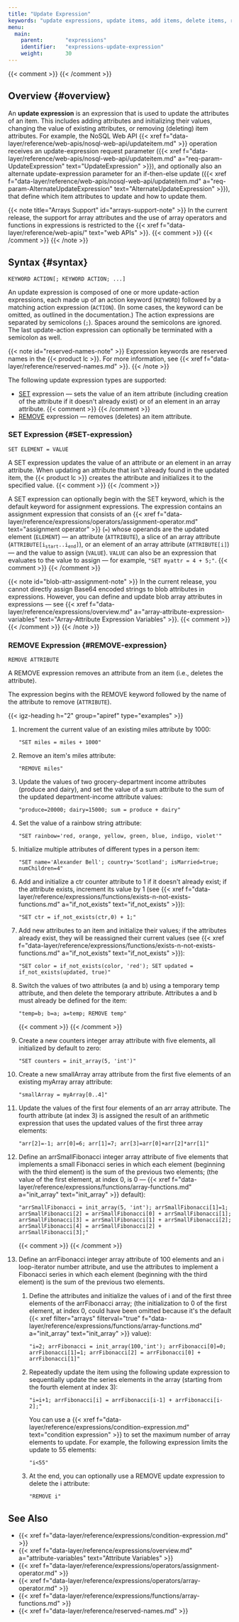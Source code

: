 ```yaml
---
title: "Update Expression"
keywords: "update expressions, update items, add items, delete items, remove items, UpdateItem, UpdateExpression, AlternateUpdateExpression, nosql, nosql web api, nosql, table items, attributes, add attributes, delete attributes, remove attributes, counter attributes, increment attributes, expression types, SET expressions, REMOVE expressions, ACTION, KEYWORD, SET keyword, REMOVE keyword, if_not_exists, if-then, if-then-else, techpreview, tech preview, arrays, array attributes, array slices, blob attributes, blob, array operator, [] operator, Fibonacci"
menu:
  main:
    parent:       "expressions"
    identifier:   "expressions-update-expression"
    weight:       30
---
```

{{< comment >}}<!-- [IntInfo] (sharonl) This page is referenced from the
  V3IO Frames (https://github.com/v3io/frames/) and V3IO Tutorials
  (https://github.com/v3io/tutorials/) docs. -->
{{< /comment >}}

<!-- //////////////////////////////////////// -->
## Overview {#overview}

An **update expression** is an expression that is used to update the attributes of an item.
This includes adding attributes and initializing their values, changing the value of existing attributes, or removing (deleting) item attributes.
For example, the NoSQL Web API <api>{{< xref f="data-layer/reference/web-apis/nosql-web-api/updateitem.md" >}}</api> operation receives an update-expression request parameter (<paramname>{{< xref f="data-layer/reference/web-apis/nosql-web-api/updateitem.md" a="req-param-UpdateExpression" text="UpdateExpression" >}}</paramname>), and optionally also an alternate update-expression parameter for an if-then-else update (<paramname>{{< xref f="data-layer/reference/web-apis/nosql-web-api/updateitem.md" a="req-param-AlternateUpdateExpression" text="AlternateUpdateExpression" >}}</paramname>), that define which item attributes to update and how to update them.

{{< note title="Arrays Support" id="arrays-support-note" >}}
In the current release, the support for array attributes and the use of array operators and functions in expressions is restricted to the {{< xref f="data-layer/reference/web-apis/" text="web APIs" >}}.
{{< comment >}}<!-- [c-array-attr-web-api-sup] [IntInfo] (sharonl) (1.6.20) See
  info in reference/attribute-data-types.md #array-attributes / DOC IG-13731.
-->
{{< /comment >}}
{{< /note >}}

<!-- //////////////////////////////////////// -->
## Syntax {#syntax}

```
KEYWORD ACTION[; KEYWORD ACTION; ...]
```

An update expression is composed of one or more update-action expressions, each made up of an action keyword (`KEYWORD`) followed by a matching action expression (`ACTION`).
(In some cases, the keyword can be omitted, as outlined in the documentation.)
The action expressions are separated by semicolons (`;`).
Spaces around the semicolons are ignored.
The last update-action expression can optionally be terminated with a semicolon as well.

{{< note id="reserved-names-note" >}}
Expression keywords are reserved names in the {{< product lc >}}.
For more information, see {{< xref f="data-layer/reference/reserved-names.md" >}}.
{{< /note >}}

The following update expression types are supported:

- [SET](#SET-expression) expression &mdash; sets the value of an item attribute (including creation of the attribute if it doesn't already exist) or of an element in an array attribute.
    {{< comment >}}<!-- [c-array-attr-web-api-sup] -->
    {{< /comment >}}
- [REMOVE](#REMOVE-expression) expression &mdash; removes (deletes) an item attribute.

<!-- ======================================== -->
### SET Expression {#SET-expression}

```
SET ELEMENT = VALUE
```

A SET expression updates the value of an attribute or an element in an array attribute.
When updating an attribute that isn't already found in the updated item, the {{< product lc >}} creates the attribute and initializes it to the specified value.
{{< comment >}}<!-- [c-array-attr-web-api-sup] -->
{{< /comment >}}

A SET expression can optionally begin with the <api>SET</api> keyword, which is the default keyword for assignment expressions.
The expression contains an assignment expression that consists of an {{< xref f="data-layer/reference/expressions/operators/assignment-operator.md" text="assignment operator" >}} (`=`) whose operands are the updated element (`ELEMENT`) &mdash; an attribute (`ATTRIBUTE`), a slice of an array attribute (<nobr><code>ATTRIBUTE[i<sub>start</sub>..i<sub>end</sub>]</code></nobr>), or an element of an array attribute (`ATTRIBUTE[i]`) &mdash; and the value to assign (`VALUE`).
`VALUE` can also be an expression that evaluates to the value to assign &mdash; for example, <nobr>`"SET myattr = 4 + 5;"`</nobr>.
{{< comment >}}<!-- [c-array-attr-web-api-sup] -->
{{< /comment >}}

{{< note id="blob-attr-assignment-note" >}}
In the current release, you cannot directly assign Base64 encoded strings to blob attributes in expressions.
However, you can define and update blob array attributes in expressions &mdash; see {{< xref f="data-layer/reference/expressions/overview.md" a="array-attribute-expression-variables" text="Array-Attribute Expression Variables" >}}.
{{< comment >}}<!-- [c-array-attr-web-api-sup] -->
{{< /comment >}}
{{< /note >}}

<!-- ======================================== -->
### REMOVE Expression {#REMOVE-expression}

```
REMOVE ATTRIBUTE
```

A REMOVE expression removes an attribute from an item (i.e., deletes the attribute).

The expression begins with the <api>REMOVE</api> keyword followed by the name of the attribute to remove (`ATTRIBUTE`).

<!-- //////////////////////////////////////// -->
{{< igz-heading h="2" group="apiref" type="examples" >}}

1.  Increment the current value of an existing <attr>miles</attr> attribute by 1000:
    ```
    "SET miles = miles + 1000"
    ```

2.  Remove an item's <attr>miles</attr> attribute:
    ```
    "REMOVE miles"
    ```

3.  Update the values of two grocery-department income attributes (<attr>produce</attr> and <attr>dairy</attr>), and set the value of a <attr>sum</attr> attribute to the sum of the updated department-income attribute values:
    ```
    "produce=20000; dairy=15000; sum = produce + dairy"
    ```

4.  Set the value of a <attr>rainbow</attr> string attribute:
    ```
    "SET rainbow='red, orange, yellow, green, blue, indigo, violet'"
    ```

5.  Initialize multiple attributes of different types in a person item:
    ```
    "SET name='Alexander Bell'; country='Scotland'; isMarried=true; numChildren=4"
    ```

6.  Add and initialize a <attr>ctr</attr> counter attribute to 1 if it doesn't already exist; if the attribute exists, increment its value by 1 (see  {{< xref f="data-layer/reference/expressions/functions/exists-n-not-exists-functions.md" a="if_not_exists" text="<func>if_not_exists</func>" >}}):
    ```
    "SET ctr = if_not_exists(ctr,0) + 1;"
    ```

7.  Add new attributes to an item and initialize their values; if the attributes already exist, they will be reassigned their current values (see  {{< xref f="data-layer/reference/expressions/functions/exists-n-not-exists-functions.md" a="if_not_exists" text="<func>if_not_exists</func>" >}}):
    ```
    "SET color = if_not_exists(color, 'red'); SET updated = if_not_exists(updated, true)"
    ```

8.  Switch the values of two attributes (<attr>a</attr> and <attr>b</attr>) using a temporary <attr>temp</attr> attribute, and then delete the temporary attribute.
    Attributes <attr>a</attr> and <attr>b</attr> must already be defined for the item:
    ```
    "temp=b; b=a; a=temp; REMOVE temp"
    ```
    {{< comment >}}<!-- [c-array-attr-web-api-sup] Array examples -->
    {{< /comment >}}

9.  Create a new <attr>counters</attr> integer array attribute with five elements, all initialized by default to zero:
    ```
    "SET counters = init_array(5, 'int')"
    ```

10. Create a new <attr>smallArray</attr> array attribute from the first five elements of an existing <attr>myArray</attr> array attribute:
    ```
    "smallArray = myArray[0..4]"
    ```

11. Update the values of the first four elements of an <attr>arr</attr> array attribute.
    The fourth attribute (at index 3) is assigned the result of an arithmetic expression that uses the updated values of the first three array elements:
    ```
    "arr[2]=-1; arr[0]=6; arr[1]=7; arr[3]=arr[0]+arr[2]*arr[1]"
    ```

12. Define an <attr>arrSmallFibonacci</attr> integer array attribute of five elements that implements a small Fibonacci series in which each element (beginning with the third element) is the sum of the previous two elements; (the value of the first element, at index 0, is 0 &mdash; <func>{{< xref f="data-layer/reference/expressions/functions/array-functions.md" a="init_array" text="init_array" >}}</func> default):
    ```
    "arrSmallFibonacci = init_array(5, 'int'); arrSmallFibonacci[1]=1; arrSmallFibonacci[2] = arrSmallFibonacci[0] + arrSmallFibonacci[1]; arrSmallFibonacci[3] = arrSmallFibonacci[1] + arrSmallFibonacci[2]; arrSmallFibonacci[4] = arrSmallFibonacci[2] + arrSmallFibonacci[3];"
    ```
    {{< comment >}}<!-- [c-array-attr-web-api-sup] -->
    {{< /comment >}}

13. Define an <attr>arrFibonacci</attr> integer array attribute of 100 elements and an <attr>i</attr> loop-iterator number attribute, and use the attributes to implement a Fibonacci series in which each element (beginning with the third element) is the sum of the previous two elements.

    1.  Define the attributes and initialize the values of <attr>i</attr> and of the first three elements of the <attr>arrFibonacci</attr> array; (the initialization to 0 of the first element, at index 0, could have been omitted because it's the default <func>{{< xref filter="arrays" filterval="true" f="data-layer/reference/expressions/functions/array-functions.md" a="init_array" text="init_array" >}}</func> value):
        ```
        "i=2; arrFibonacci = init_array(100,'int'); arrFibonacci[0]=0; arrFibonacci[1]=1; arrFibonacci[2] = arrFibonacci[0] + arrFibonacci[1]"
        ```

    2.  Repeatedly update the item using the following update expression to sequentially update the series elements in the array (starting from the fourth element at index 3):
        ```
        "i=i+1; arrFibonacci[i] = arrFibonacci[i-1] + arrFibonacci[i-2];"
        ```
        You can use a {{< xref f="data-layer/reference/expressions/condition-expression.md" text="condition expression" >}} to set the maximum number of array elements to update.
        For example, the following expression limits the update to 55 elements:
        ```
        "i<55"
        ```

    3.  At the end, you can optionally use a REMOVE update expression to delete the <attr>i</attr> attribute:
        ```
        "REMOVE i"
        ```

<!-- //////////////////////////////////////// -->
## See Also

- {{< xref f="data-layer/reference/expressions/condition-expression.md" >}}
- {{< xref f="data-layer/reference/expressions/overview.md" a="attribute-variables" text="Attribute Variables" >}}
- {{< xref f="data-layer/reference/expressions/operators/assignment-operator.md" >}}
- {{< xref f="data-layer/reference/expressions/operators/array-operator.md" >}}
- {{< xref f="data-layer/reference/expressions/functions/array-functions.md" >}}
- {{< xref f="data-layer/reference/reserved-names.md" >}}

